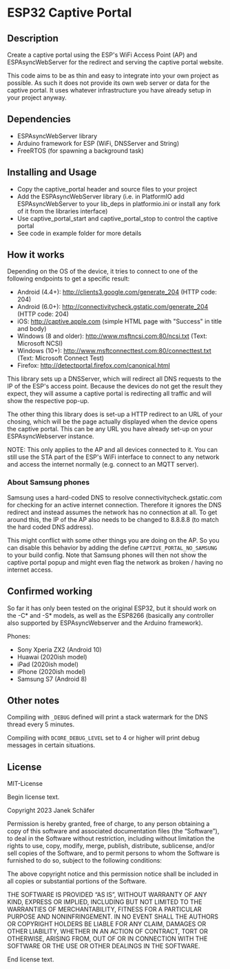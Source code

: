 # ESP32 Captive Portal

## Description

Create a captive portal using the ESP's WiFi Access Point (AP) and ESPAsyncWebServer for the redirect and serving the captive portal website.

This code aims to be as thin and easy to integrate into your own project as possible. As such it does not provide its own web server or data for the captive portal. It uses whatever infrastructure you have already setup in your project anyway.

## Dependencies

* ESPAsyncWebServer library
* Arduino framework for ESP (WiFi, DNSServer and String)
* FreeRTOS (for spawning a background task)

## Installing and Usage

* Copy the captive_portal header and source files to your project
* Add the ESPAsyncWebServer library (i.e. in PlatformIO add ESPAsyncWebServer to your lib_deps in platformio.ini or install any fork of it from the libraries interface)
* Use captive_portal_start and captive_portal_stop to control the captive portal
* See code in example folder for more details

## How it works

Depending on the OS of the device, it tries to connect to one of the following endpoints to get a specific result:

* Android (4.4+): http://clients3.google.com/generate_204 (HTTP code: 204)
* Android (6.0+): http://connectivitycheck.gstatic.com/generate_204 (HTTP code: 204)
* iOS: http://captive.apple.com (simple HTML page with "Success" in title and body)
* Windows (8 and older): http://www.msftncsi.com:80/ncsi.txt (Text: Microsoft NCSI)
* Windows (10+): http://www.msftconnecttest.com:80/connecttest.txt (Text: Microsoft Connect Test)
* Firefox: http://detectportal.firefox.com/canonical.html

This library sets up a DNSServer, which will redirect all DNS requests to the IP of the ESP's access point. Because the devices do not get the result they expect, they will assume a captive portal is redirecting all traffic and will show the respective pop-up.

The other thing this library does is set-up a HTTP redirect to an URL of your chosing, which will be the page actually displayed when the device opens the captive portal. This can be any URL you have already set-up on your ESPAsyncWebserver instance.

NOTE: This only applies to the AP and all devices connected to it. You can still use the STA part of the ESP's WiFi interface to connect to any network and access the internet normally (e.g. connect to an MQTT server).

### About Samsung phones

Samsung uses a hard-coded DNS to resolve connectivitycheck.gstatic.com for checking for an active internet connection. Therefore it ignores the DNS redirect and instead assumes the network has no connection at all. To get around this, the IP of the AP also needs to be changed to 8.8.8.8 (to match the hard coded DNS address).

This might conflict with some other things you are doing on the AP. So you can disable this behavior by adding the define `CAPTIVE_PORTAL_NO_SAMSUNG` to your build config. Note that Samsung phones will then not show the captive portal popup and might even flag the network as broken / having no internet access.

## Confirmed working

So far it has only been tested on the original ESP32, but it should work on the -C* and -S* models, as well as the ESP8266 (basically any controller also supported by ESPAsyncWebserver and the Arduino framework).

Phones:

* Sony Xperia ZX2 (Android 10)
* Huawai (2020ish model)
* iPad (2020ish model)
* iPhone (2020ish model)
* Samsung S7 (Android 8)


## Other notes

Compiling with `_DEBUG` defined will print a stack watermark for the DNS thread every 5 minutes.

Compiling with `DCORE_DEBUG_LEVEL` set to 4 or higher will print debug messages in certain situations.

## License

MIT-License

Begin license text.

Copyright 2023 Janek Schäfer

Permission is hereby granted, free of charge, to any person obtaining a copy of this software and associated documentation files (the “Software”), to deal in the Software without restriction, including without limitation the rights to use, copy, modify, merge, publish, distribute, sublicense, and/or sell copies of the Software, and to permit persons to whom the Software is furnished to do so, subject to the following conditions:

The above copyright notice and this permission notice shall be included in all copies or substantial portions of the Software.

THE SOFTWARE IS PROVIDED “AS IS”, WITHOUT WARRANTY OF ANY KIND, EXPRESS OR IMPLIED, INCLUDING BUT NOT LIMITED TO THE WARRANTIES OF MERCHANTABILITY, FITNESS FOR A PARTICULAR PURPOSE AND NONINFRINGEMENT. IN NO EVENT SHALL THE AUTHORS OR COPYRIGHT HOLDERS BE LIABLE FOR ANY CLAIM, DAMAGES OR OTHER LIABILITY, WHETHER IN AN ACTION OF CONTRACT, TORT OR OTHERWISE, ARISING FROM, OUT OF OR IN CONNECTION WITH THE SOFTWARE OR THE USE OR OTHER DEALINGS IN THE SOFTWARE.

End license text.
